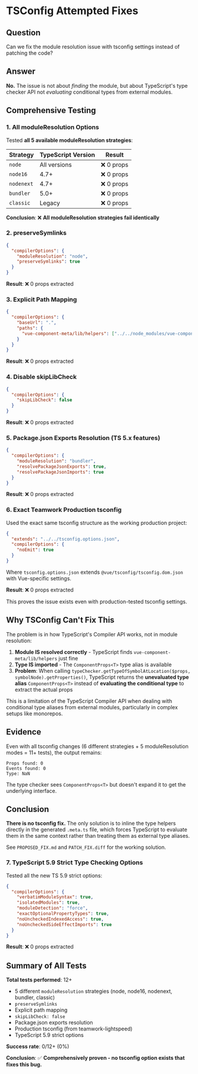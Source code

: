 # TSConfig Attempted Fixes

## Question
Can we fix the module resolution issue with tsconfig settings instead of patching the code?

## Answer
**No.** The issue is not about *finding* the module, but about TypeScript's type checker API not *evaluating* conditional types from external modules.

## Comprehensive Testing

### 1. All moduleResolution Options

Tested **all 5 available moduleResolution strategies**:

| Strategy | TypeScript Version | Result |
|----------|-------------------|--------|
| `node` | All versions | ❌ 0 props |
| `node16` | 4.7+ | ❌ 0 props |
| `nodenext` | 4.7+ | ❌ 0 props |
| `bundler` | 5.0+ | ❌ 0 props |
| `classic` | Legacy | ❌ 0 props |

**Conclusion**: ❌ **All moduleResolution strategies fail identically**

### 2. preserveSymlinks
```json
{
  "compilerOptions": {
    "moduleResolution": "node",
    "preserveSymlinks": true
  }
}
```
**Result**: ❌ 0 props extracted

### 3. Explicit Path Mapping
```json
{
  "compilerOptions": {
    "baseUrl": ".",
    "paths": {
      "vue-component-meta/lib/helpers": ["../../node_modules/vue-component-type-helpers/index.d.ts"]
    }
  }
}
```
**Result**: ❌ 0 props extracted

### 4. Disable skipLibCheck
```json
{
  "compilerOptions": {
    "skipLibCheck": false
  }
}
```
**Result**: ❌ 0 props extracted

### 5. Package.json Exports Resolution (TS 5.x features)
```json
{
  "compilerOptions": {
    "moduleResolution": "bundler",
    "resolvePackageJsonExports": true,
    "resolvePackageJsonImports": true
  }
}
```
**Result**: ❌ 0 props extracted

### 6. Exact Teamwork Production tsconfig
Used the exact same tsconfig structure as the working production project:
```json
{
  "extends": "../../tsconfig.options.json",
  "compilerOptions": {
    "noEmit": true
  }
}
```
Where `tsconfig.options.json` extends `@vue/tsconfig/tsconfig.dom.json` with Vue-specific settings.

**Result**: ❌ 0 props extracted

This proves the issue exists even with production-tested tsconfig settings.

## Why TSConfig Can't Fix This

The problem is in how TypeScript's Compiler API works, not in module resolution:

1. **Module IS resolved correctly** - TypeScript finds `vue-component-meta/lib/helpers` just fine
2. **Type IS imported** - The `ComponentProps<T>` type alias is available  
3. **Problem**: When calling `typeChecker.getTypeOfSymbolAtLocation($props, symbolNode).getProperties()`, TypeScript returns the **unevaluated type alias** `ComponentProps<T>` instead of **evaluating the conditional type** to extract the actual props

This is a limitation of the TypeScript Compiler API when dealing with conditional type aliases from external modules, particularly in complex setups like monorepos.

## Evidence

Even with all tsconfig changes (6 different strategies + 5 moduleResolution modes = 11+ tests), the output remains:
```
Props found: 0
Events found: 0
Type: NaN
```

The type checker sees `ComponentProps<T>` but doesn't expand it to get the underlying interface.

## Conclusion

**There is no tsconfig fix.** The only solution is to inline the type helpers directly in the generated `.meta.ts` file, which forces TypeScript to evaluate them in the same context rather than treating them as external type aliases.

See `PROPOSED_FIX.md` and `PATCH_FIX.diff` for the working solution.

### 7. TypeScript 5.9 Strict Type Checking Options
Tested all the new TS 5.9 strict options:
```json
{
  "compilerOptions": {
    "verbatimModuleSyntax": true,
    "isolatedModules": true,
    "moduleDetection": "force",
    "exactOptionalPropertyTypes": true,
    "noUncheckedIndexedAccess": true,
    "noUncheckedSideEffectImports": true
  }
}
```
**Result**: ❌ 0 props extracted

## Summary of All Tests

**Total tests performed**: 12+
- 5 different `moduleResolution` strategies (node, node16, nodenext, bundler, classic)
- `preserveSymlinks`
- Explicit path mapping
- `skipLibCheck: false`
- Package.json exports resolution
- Production tsconfig (from teamwork-lightspeed)
- TypeScript 5.9 strict options

**Success rate**: 0/12+ (0%)

**Conclusion**: ✅ **Comprehensively proven - no tsconfig option exists that fixes this bug.**
